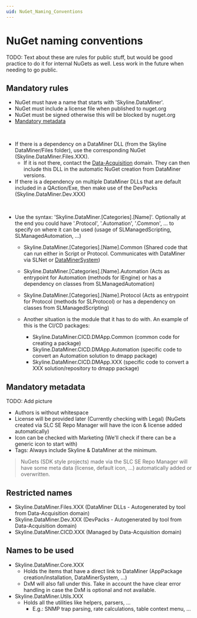 ```yaml
---
uid: NuGet_Naming_Conventions
---
```


# NuGet naming conventions

TODO: Text about these are rules for public stuff, but would be good practice to do it for internal NuGets as well. Less work in the future when needing to go public.

## Mandatory rules

- NuGet must have a name that starts with 'Skyline.DataMiner'.
- NuGet must include a license file when published to nuget.org
- NuGet must be signed otherwise this will be blocked by nuget.org 
- [Mandatory metadata](#mandatory-metadata)

<br/>

- If there is a dependency on a DataMiner DLL (from the Skyline DataMiner/Files folder), use the corresponding NuGet (Skyline.DataMiner.Files.XXX).
    - If it is not there, contact the [Data-Acquisition](mailto:support.data-acquisition@skyline.be) domain. They can then include this DLL in the automatic NuGet creation from DataMiner versions.
- If there is a dependency on multiple DataMiner DLLs that are default included in a QAction/Exe, then make use of the DevPacks (Skyline.DataMiner.Dev.XXX)

<br/>

- Use the syntax: 'Skyline.DataMiner.\[Categories\].\[Name\]'. Optionally at the end you could have '.Protocol', '.Automation', '.Common', ... to specify on where it can be used (usage of SLManagedScripting, SLManagedAutomation, ...)
    - Skyline.DataMiner.\[Categories\].\[Name\].Common (Shared code that can run either in Script or Protocol. Communicates with DataMiner via SLNet or [DataMinerSystem](https://www.nuget.org/packages?q=Skyline.DataMiner.Core.DataMinerSystem))
    - Skyline.DataMiner.\[Categories\].\[Name\].Automation (Acts as entrypoint for Automation (methods for IEngine) or has a dependency on classes from SLManagedAutomation)
    - Skyline.DataMiner.\[Categories\].\[Name\].Protocol (Acts as entrypoint for Protocol (methods for SLProtocol) or has a dependency on classes from SLManagedScripting)

    - Another situation is the module that it has to do with. An example of this is the CI/CD packages:
        - Skyline.DataMiner.CICD.DMApp.Common (common code for creating a package)
        - Skyline.DataMiner.CICD.DMApp.Automation (specific code to convert an Automation solution to dmapp package)
        - Skyline.DataMiner.CICD.DMApp.XXX (specific code to convert a XXX solution/repository to dmapp package)

## Mandatory metadata

TODO: Add picture
-	Authors is without whitespace
-	License will be provided later (Currently checking with Legal) (NuGets created via SLC SE Repo Manager will have the icon & license added automatically)
-	Icon can be checked with Marketing (We'll check if there can be a generic icon to start with)
-	Tags: Always include Skyline & DataMiner at the minimum.

> NuGets (SDK style projects) made via the SLC SE Repo Manager will have some meta data (license, default icon, ...) automatically added or overwritten.


## Restricted names

- Skyline.DataMiner.Files.XXX (DataMiner DLLs - Autogenerated by tool from Data-Acquisition domain)
- Skyline.DataMiner.Dev.XXX (DevPacks - Autogenerated by tool from Data-Acquisition domain)
- Skyline.DataMiner.CICD.XXX (Managed by Data-Acquisition domain)

## Names to be used

- Skyline.DataMiner.Core.XXX
    - Holds the items that have a direct link to DataMiner (AppPackage creation/installation, DataMinerSystem, ...)
    - DxM will also fall under this. Take in account the have clear error handling in case the DxM is optional and not available.
- Skyline.DataMiner.Utils.XXX
    - Holds all the utilities like helpers, parsers, ...
        - E.g.: SNMP trap parsing, rate calculations, table context menu, ...
